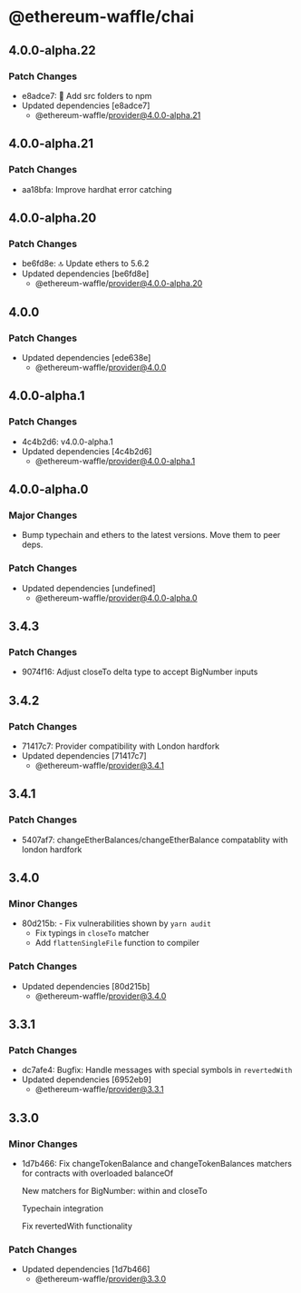 # @ethereum-waffle/chai

## 4.0.0-alpha.22

### Patch Changes

- e8adce7: 🧼 Add src folders to npm
- Updated dependencies [e8adce7]
  - @ethereum-waffle/provider@4.0.0-alpha.21

## 4.0.0-alpha.21

### Patch Changes

- aa18bfa: Improve hardhat error catching

## 4.0.0-alpha.20

### Patch Changes

- be6fd8e: 🔝 Update ethers to 5.6.2
- Updated dependencies [be6fd8e]
  - @ethereum-waffle/provider@4.0.0-alpha.20

## 4.0.0

### Patch Changes

- Updated dependencies [ede638e]
  - @ethereum-waffle/provider@4.0.0

## 4.0.0-alpha.1

### Patch Changes

- 4c4b2d6: v4.0.0-alpha.1
- Updated dependencies [4c4b2d6]
  - @ethereum-waffle/provider@4.0.0-alpha.1

## 4.0.0-alpha.0

### Major Changes

- Bump typechain and ethers to the latest versions. Move them to peer deps.

### Patch Changes

- Updated dependencies [undefined]
  - @ethereum-waffle/provider@4.0.0-alpha.0

## 3.4.3

### Patch Changes

- 9074f16: Adjust closeTo delta type to accept BigNumber inputs

## 3.4.2

### Patch Changes

- 71417c7: Provider compatibility with London hardfork
- Updated dependencies [71417c7]
  - @ethereum-waffle/provider@3.4.1

## 3.4.1

### Patch Changes

- 5407af7: changeEtherBalances/changeEtherBalance compatablity with london hardfork

## 3.4.0

### Minor Changes

- 80d215b: - Fix vulnerabilities shown by `yarn audit`
  - Fix typings in `closeTo` matcher
  - Add `flattenSingleFile` function to compiler

### Patch Changes

- Updated dependencies [80d215b]
  - @ethereum-waffle/provider@3.4.0

## 3.3.1

### Patch Changes

- dc7afe4: Bugfix: Handle messages with special symbols in `revertedWith`
- Updated dependencies [6952eb9]
  - @ethereum-waffle/provider@3.3.1

## 3.3.0

### Minor Changes

- 1d7b466: Fix changeTokenBalance and changeTokenBalances matchers for contracts with overloaded balanceOf

  New matchers for BigNumber: within and closeTo

  Typechain integration

  Fix revertedWith functionality

### Patch Changes

- Updated dependencies [1d7b466]
  - @ethereum-waffle/provider@3.3.0
